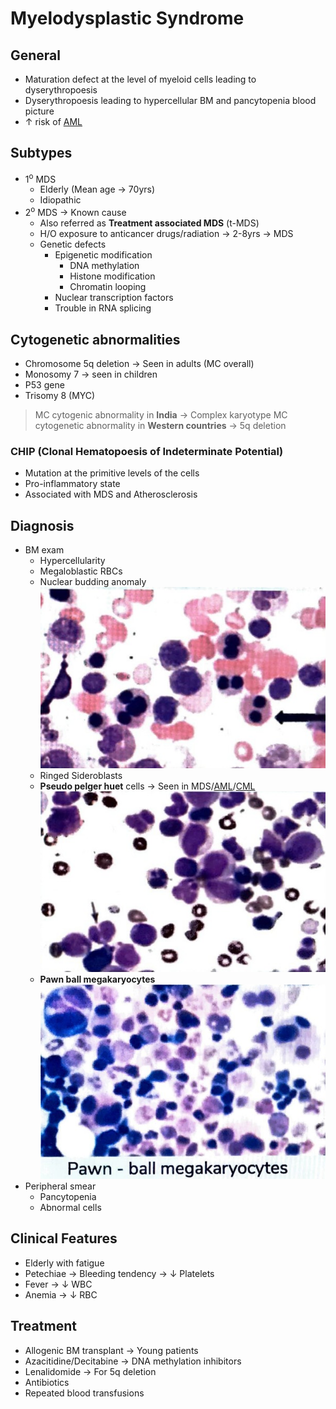 # Myelodysplastic Syndrome

## General
- Maturation defect at the level of myeloid cells leading to dyserythropoesis
- Dyserythropoesis leading to hypercellular BM and pancytopenia blood picture
- $\uparrow$ risk of [AML](Pathology/Hematology/WBC/AML.md)

## Subtypes
- 1<sup>o</sup> MDS
	- Elderly (Mean age  $\rightarrow$ 70yrs)
	- Idiopathic
- 2<sup>o</sup> MDS  $\rightarrow$ Known cause
	- Also referred as **Treatment associated MDS** (t-MDS)
	- H/O exposure to anticancer drugs/radiation  $\rightarrow$ 2-8yrs  $\rightarrow$ MDS
	- Genetic defects
		- Epigenetic modification
			- DNA methylation
			- Histone modification
			- Chromatin looping
		- Nuclear transcription factors
		- Trouble in RNA splicing

## Cytogenetic abnormalities
- Chromosome 5q deletion  $\rightarrow$ Seen in adults (MC overall)
- Monosomy 7  $\rightarrow$ seen in children
- P53 gene
- Trisomy 8 (MYC)
> MC cytogenic abnormality in **India**  $\rightarrow$ Complex karyotype
> MC cytogenetic abnormality in **Western countries**  $\rightarrow$ 5q deletion
### CHIP (Clonal Hematopoesis of Indeterminate Potential)
- Mutation at the primitive levels of the cells
- Pro-inflammatory state
- Associated with MDS and Atherosclerosis

## Diagnosis
- BM exam
	- Hypercellularity
	- Megaloblastic RBCs
	- Nuclear budding anomaly
		![NucleatedRBCwithBuds](Pathology/Images/NucleatedRBCwithBuds.jpg)
	- Ringed Sideroblasts
	- **Pseudo pelger huet** cells  $\rightarrow$ Seen in MDS/[AML](Pathology/Hematology/WBC/AML.md)/[CML](Pathology/Hematology/WBC/CML.md)
		![PseudoPelgerHuetCells](Pathology/Images/PseudoPelgerHuetCells.jpg)
	- **Pawn ball megakaryocytes**
		![PawnBallMegakaryocytes](Pathology/Images/PawnBallMegakaryocytes.jpg)
- Peripheral smear
	- Pancytopenia
	- Abnormal cells

## Clinical Features
- Elderly with fatigue
- Petechiae  $\rightarrow$ Bleeding tendency  $\rightarrow$ $\downarrow$ Platelets
- Fever  $\rightarrow$ $\downarrow$ WBC
- Anemia  $\rightarrow$ $\downarrow$ RBC

## Treatment
- Allogenic BM transplant  $\rightarrow$ Young patients
- Azacitidine/Decitabine  $\rightarrow$ DNA methylation inhibitors
- Lenalidomide  $\rightarrow$ For 5q deletion
- Antibiotics
- Repeated blood transfusions
